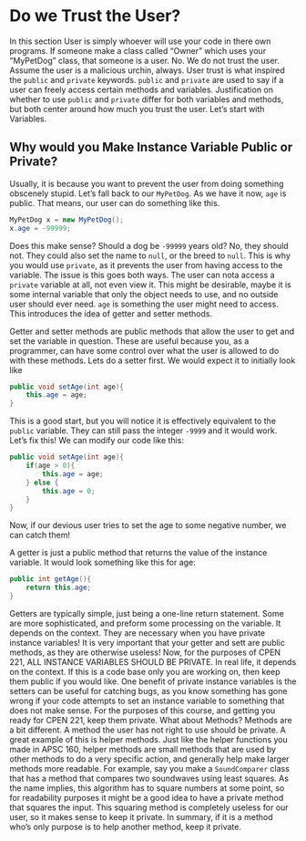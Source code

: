 # Do we Trust the User?

In this section User is simply whoever will use your code in there own programs. If someone make a class called “Owner” which uses your “MyPetDog” class, that someone is a user.
No. We do not trust the user. Assume the user is a malicious urchin, always. User trust is what inspired the `public` and `private` keywords. `public` and `private` are used to say if a user can freely access certain methods and variables.
Justification on whether to use `public` and `private` differ for both variables and methods, but both center around how much you trust the user. Let’s start with Variables.

## Why would you Make Instance Variable Public or Private?

Usually, it is because you want to prevent the user from doing something obscenely stupid. Let’s fall back to our `MyPetDog`. As we have it now, `age` is public. That means, our user can do something like this.
```java
MyPetDog x = new MyPetDog();
x.age = -99999;
```
Does this make sense? Should a dog be `-99999` years old? No, they should not. They could also set the name to `null`, or the breed to `null`. This is why you would use `private`, as it prevents the user from having access to the variable. The issue is this goes both ways. The user can nota access a `private` variable at all, not even view it. This might be desirable, maybe it is some internal variable that only the object needs to use, and no outside user should ever need. `age` is something the user might need to access. This introduces the idea of getter and setter methods.

Getter and setter methods are public methods that allow the user to get and set the variable in question. These are useful because you, as a programmer, can have some control over what the user is allowed to do with these methods. Lets do a setter first. We would expect it to initially look like
```java
public void setAge(int age){
    this.age = age;
}
```
This is a good start, but you will notice it is effectively equivalent to the `public` variable. They can still pass the integer `-9999` and it would work. Let’s fix this! We can modify our code like this:
```java
public void setAge(int age){
    if(age > 0){
        this.age = age;
    } else {
        this.age = 0;
    }
}
```
Now, if our devious user tries to set the age to some negative number, we can catch them!

A getter is just a public method that returns the value of the instance variable. It would look something like this for age:
```java
public int getAge(){
    return this.age;
}
```
Getters are typically simple, just being a one-line return statement. Some are more sophisticated, and preform some processing on the variable. It depends on the context. They are necessary when you have private instance variables!
It is very important that your getter and sett are public methods, as they are otherwise useless!
Now, for the purposes of CPEN 221, ALL INSTANCE VARIABLES SHOULD BE PRIVATE. In real life, it depends on the context. If this is a code base only you are working on, then keep them public if you would like. One benefit of private instance variables is the setters can be useful for catching bugs, as you know something has gone wrong if your code attempts to set an instance variable to something that does not make sense.
For the purposes of this course, and getting you ready for CPEN 221, keep them private.
What about Methods?
Methods are a bit different. A method the user has not right to use should be private. A great example of this is helper methods. Just like the helper functions you made in APSC 160, helper methods are small methods that are used by other methods to do a very specific action, and generally help make larger methods more readable. For example, say you make a `SoundComparer` class that has a method that compares two soundwaves using least squares. As the name implies, this algorithm has to square numbers at some point, so for readability purposes it might be a good idea to have a private method that squares the input. This squaring method is completely useless for our user, so it makes sense to keep it private.
In summary, if it is a method who’s only purpose is to help another method, keep it private.
